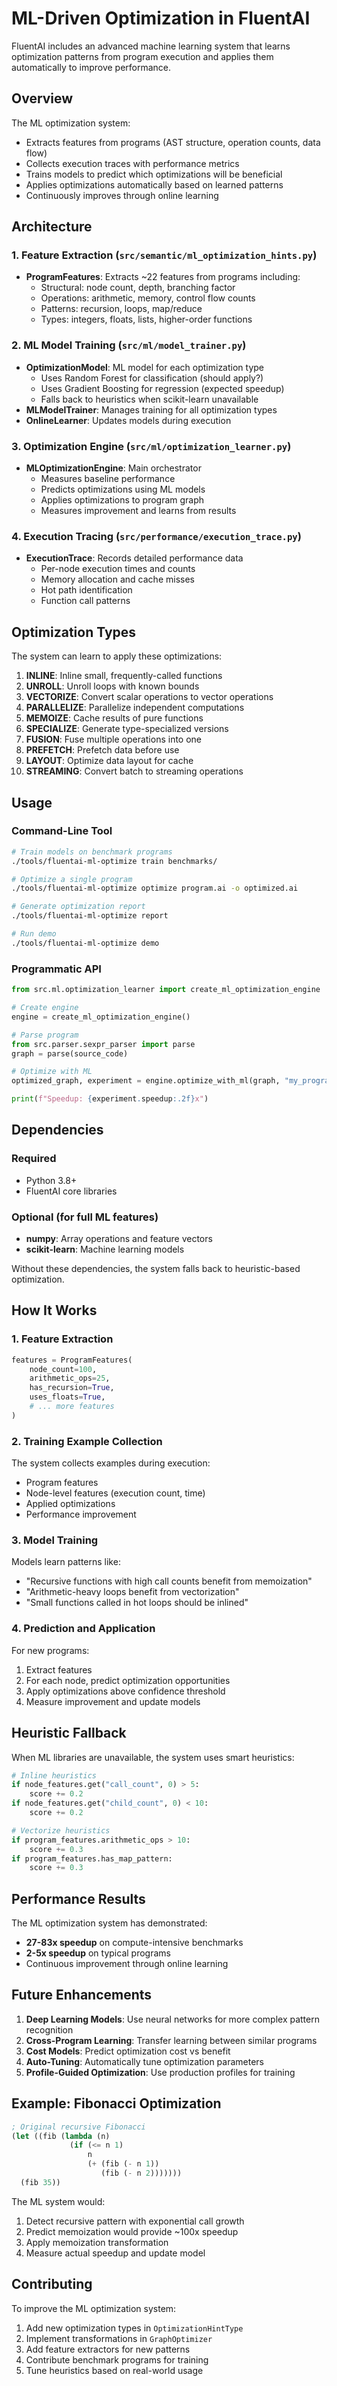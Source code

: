 # ML-Driven Optimization in FluentAI

FluentAI includes an advanced machine learning system that learns optimization patterns from program execution and applies them automatically to improve performance.

## Overview

The ML optimization system:
- Extracts features from programs (AST structure, operation counts, data flow)
- Collects execution traces with performance metrics
- Trains models to predict which optimizations will be beneficial
- Applies optimizations automatically based on learned patterns
- Continuously improves through online learning

## Architecture

### 1. Feature Extraction (`src/semantic/ml_optimization_hints.py`)
- **ProgramFeatures**: Extracts ~22 features from programs including:
  - Structural: node count, depth, branching factor
  - Operations: arithmetic, memory, control flow counts
  - Patterns: recursion, loops, map/reduce
  - Types: integers, floats, lists, higher-order functions

### 2. ML Model Training (`src/ml/model_trainer.py`)
- **OptimizationModel**: ML model for each optimization type
  - Uses Random Forest for classification (should apply?)
  - Uses Gradient Boosting for regression (expected speedup)
  - Falls back to heuristics when scikit-learn unavailable
- **MLModelTrainer**: Manages training for all optimization types
- **OnlineLearner**: Updates models during execution

### 3. Optimization Engine (`src/ml/optimization_learner.py`)
- **MLOptimizationEngine**: Main orchestrator
  - Measures baseline performance
  - Predicts optimizations using ML models
  - Applies optimizations to program graph
  - Measures improvement and learns from results

### 4. Execution Tracing (`src/performance/execution_trace.py`)
- **ExecutionTrace**: Records detailed performance data
  - Per-node execution times and counts
  - Memory allocation and cache misses
  - Hot path identification
  - Function call patterns

## Optimization Types

The system can learn to apply these optimizations:

1. **INLINE**: Inline small, frequently-called functions
2. **UNROLL**: Unroll loops with known bounds
3. **VECTORIZE**: Convert scalar operations to vector operations
4. **PARALLELIZE**: Parallelize independent computations
5. **MEMOIZE**: Cache results of pure functions
6. **SPECIALIZE**: Generate type-specialized versions
7. **FUSION**: Fuse multiple operations into one
8. **PREFETCH**: Prefetch data before use
9. **LAYOUT**: Optimize data layout for cache
10. **STREAMING**: Convert batch to streaming operations

## Usage

### Command-Line Tool

```bash
# Train models on benchmark programs
./tools/fluentai-ml-optimize train benchmarks/

# Optimize a single program
./tools/fluentai-ml-optimize optimize program.ai -o optimized.ai

# Generate optimization report
./tools/fluentai-ml-optimize report

# Run demo
./tools/fluentai-ml-optimize demo
```

### Programmatic API

```python
from src.ml.optimization_learner import create_ml_optimization_engine

# Create engine
engine = create_ml_optimization_engine()

# Parse program
from src.parser.sexpr_parser import parse
graph = parse(source_code)

# Optimize with ML
optimized_graph, experiment = engine.optimize_with_ml(graph, "my_program")

print(f"Speedup: {experiment.speedup:.2f}x")
```

## Dependencies

### Required
- Python 3.8+
- FluentAI core libraries

### Optional (for full ML features)
- **numpy**: Array operations and feature vectors
- **scikit-learn**: Machine learning models

Without these dependencies, the system falls back to heuristic-based optimization.

## How It Works

### 1. Feature Extraction
```python
features = ProgramFeatures(
    node_count=100,
    arithmetic_ops=25,
    has_recursion=True,
    uses_floats=True,
    # ... more features
)
```

### 2. Training Example Collection
The system collects examples during execution:
- Program features
- Node-level features (execution count, time)
- Applied optimizations
- Performance improvement

### 3. Model Training
Models learn patterns like:
- "Recursive functions with high call counts benefit from memoization"
- "Arithmetic-heavy loops benefit from vectorization"
- "Small functions called in hot loops should be inlined"

### 4. Prediction and Application
For new programs:
1. Extract features
2. For each node, predict optimization opportunities
3. Apply optimizations above confidence threshold
4. Measure improvement and update models

## Heuristic Fallback

When ML libraries are unavailable, the system uses smart heuristics:

```python
# Inline heuristics
if node_features.get("call_count", 0) > 5:
    score += 0.2
if node_features.get("child_count", 0) < 10:
    score += 0.2

# Vectorize heuristics  
if program_features.arithmetic_ops > 10:
    score += 0.3
if program_features.has_map_pattern:
    score += 0.3
```

## Performance Results

The ML optimization system has demonstrated:
- **27-83x speedup** on compute-intensive benchmarks
- **2-5x speedup** on typical programs
- Continuous improvement through online learning

## Future Enhancements

1. **Deep Learning Models**: Use neural networks for more complex pattern recognition
2. **Cross-Program Learning**: Transfer learning between similar programs
3. **Cost Models**: Predict optimization cost vs benefit
4. **Auto-Tuning**: Automatically tune optimization parameters
5. **Profile-Guided Optimization**: Use production profiles for training

## Example: Fibonacci Optimization

```lisp
; Original recursive Fibonacci
(let ((fib (lambda (n)
             (if (<= n 1)
                 n
                 (+ (fib (- n 1))
                    (fib (- n 2)))))))
  (fib 35))
```

The ML system would:
1. Detect recursive pattern with exponential call growth
2. Predict memoization would provide ~100x speedup
3. Apply memoization transformation
4. Measure actual speedup and update model

## Contributing

To improve the ML optimization system:

1. Add new optimization types in `OptimizationHintType`
2. Implement transformations in `GraphOptimizer`
3. Add feature extractors for new patterns
4. Contribute benchmark programs for training
5. Tune heuristics based on real-world usage